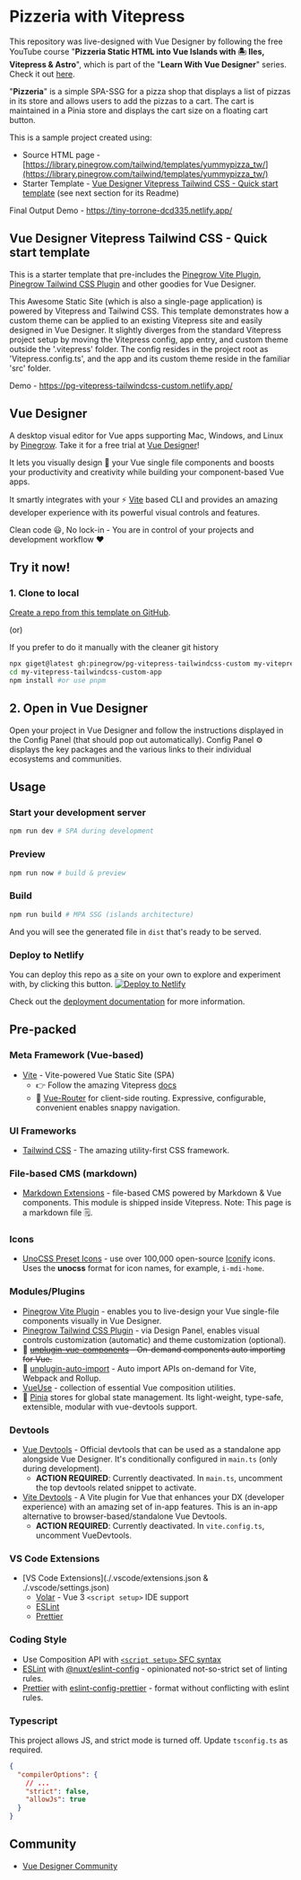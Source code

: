 # Pizzeria with Vitepress

This repository was live-designed with Vue Designer by following the free YouTube course "**Pizzeria Static HTML into Vue Islands with 🏝 Iles, Vitepress & Astro**", which is part of the "**Learn With Vue Designer**" series. Check it out [here](https://docs.pinegrow.com/docs/vue/tutorials-courses/).

"**Pizzeria**" is a simple SPA-SSG for a pizza shop that displays a list of pizzas in its store and allows users to add the pizzas to a cart. The cart is maintained in a Pinia store and displays the cart size on a floating cart button.

This is a sample project created using:
- Source HTML page - [https://library.pinegrow.com/tailwind/templates/yummypizza_tw/](https://library.pinegrow.com/tailwind/templates/yummypizza_tw/)
- Starter Template - [Vue Designer Vitepress Tailwind CSS - Quick start template](https://github.com/pinegrow/pg-vitepress-tailwindcss-custom) (see next section for its Readme)

Final Output Demo - https://tiny-torrone-dcd335.netlify.app/

## Vue Designer Vitepress Tailwind CSS - Quick start template

This is a starter template that pre-includes the [Pinegrow Vite Plugin](https://www.npmjs.com/package/@pinegrow/vitepress-module), [Pinegrow Tailwind CSS Plugin](https://www.npmjs.com/package/@pinegrow/tailwindcss-plugin) and other goodies for Vue Designer.

This Awesome Static Site (which is also a single-page application) is powered by Vitepress and Tailwind CSS. This template demonstrates how a custom theme can be applied to an existing Vitepress site and easily designed in Vue Designer. It slightly diverges from the standard Vitepress project setup by moving the Vitepress config, app entry, and custom theme outside the '.vitepress' folder. The config resides in the project root as 'Vitepress.config.ts', and the app and its custom theme reside in the familiar 'src' folder.

Demo - https://pg-vitepress-tailwindcss-custom.netlify.app/

## Vue Designer

A desktop visual editor for Vue apps supporting Mac, Windows, and Linux by [Pinegrow](https://pinegrow.com/). Take it for a free trial at [Vue Designer](https://vuedesigner.com)!

It lets you visually design 🎨 your Vue single file components and boosts your productivity and creativity while building your component-based Vue apps.

It smartly integrates with your ⚡️ [Vite](https://vitejs.dev/) based CLI and provides an amazing developer experience with its powerful visual controls and features.

Clean code 😃, No lock-in - You are in control of your projects and development workflow ❤️

## Try it now!

### 1. Clone to local

[Create a repo from this template on GitHub](https://github.com/pinegrow/pg-vitepress-tailwindcss-custom/generate).

(or)

If you prefer to do it manually with the cleaner git history

```bash
npx giget@latest gh:pinegrow/pg-vitepress-tailwindcss-custom my-vitepress-tailwindcss-custom-app #project-name
cd my-vitepress-tailwindcss-custom-app
npm install #or use pnpm
```

## 2. Open in Vue Designer

Open your project in Vue Designer and follow the instructions displayed in the Config Panel (that should pop out automatically). Config Panel ⚙️ displays the key packages and the various links to their individual ecosystems and communities.

## Usage

### Start your development server

```bash
npm run dev # SPA during development
```

### Preview

```bash
npm run now # build & preview
```

### Build

```bash
npm run build # MPA SSG (islands architecture)
```

And you will see the generated file in `dist` that's ready to be served.

### Deploy to Netlify

You can deploy this repo as a site on your own to explore and experiment with, by clicking this button.
[![Deploy to Netlify](https://www.netlify.com/img/deploy/button.svg)](https://app.netlify.com/start/deploy?repository=https://github.com/Pinegrow/pg-vitepress-tailwindcss-custom)

Check out the [deployment documentation](https://vitepress.pages.dev/guide/deployment) for more information.

## Pre-packed

### Meta Framework (Vue-based)

- [Vite](https://vitejs.dev/) - Vite-powered Vue Static Site (SPA)
  - 👉 Follow the amazing Vitepress [docs](https://vitepress.pages.dev/)
  - 🚦 [Vue-Router](https://vuejs.org/guide/introduction.html) for client-side routing. Expressive, configurable, convenient enables snappy navigation.

### UI Frameworks

- [Tailwind CSS](https://tailwindcss.com/docs/guides/vite#vue) - The amazing utility-first CSS framework.

### File-based CMS (markdown)

- [Markdown Extensions](https://vitepress.dev/guide/markdown) - file-based CMS powered by Markdown & Vue components. This module is shipped inside Vitepress. Note: This page is a markdown file 🗒.

### Icons

- [UnoCSS Preset Icons](https://github.com/unocss/unocss/tree/main/packages/preset-icons/) - use over 100,000 open-source [Iconify](https://iconify.design/) icons. Uses the **unocss** format for icon names, for example, `i-mdi-home`.

### Modules/Plugins

- [Pinegrow Vite Plugin](https://www.npmjs.com/package/@pinegrow/vitepress-module) - enables you to live-design your Vue single-file components visually in Vue Designer.
- [Pinegrow Tailwind CSS Plugin](https://www.npmjs.com/package/@pinegrow/tailwindcss-plugin) - via Design Panel, enables visual controls customization (automatic) and theme customization (optional).
- 📲 ~~[unplugin-vue-components](https://github.com/antfu/unplugin-vue-components) - On-demand components auto importing for Vue.~~
- 📲 [unplugin-auto-import](https://github.com/antfu/unplugin-auto-import) - Auto import APIs on-demand for Vite, Webpack and Rollup.
- [VueUse](https://vueuse.org/) - collection of essential Vue composition utilities.
- 🍍 [Pinia](https://pinia.vuejs.org/) stores for global state management. Its light-weight, type-safe, extensible, modular with vue-devtools support.

### Devtools

- [Vue Devtools](https://devtools.vuejs.org/guide/installation.html#standalone) - Official devtools that can be used as a standalone app alongside Vue Designer. It's conditionally configured in `main.ts` (only during development).
  - **ACTION REQUIRED**: Currently deactivated. In `main.ts`, uncomment the top devtools related snippet to activate.
- [Vite Devtools](https://github.com/webfansplz/vite-plugin-vue-devtools) - A Vite plugin for Vue that enhances your DX (developer experience) with an amazing set of in-app features. This is an in-app alternative to browser-based/standalone Vue Devtools.
  - **ACTION REQUIRED**: Currently deactivated. In `vite.config.ts`, uncomment VueDevtools.

### VS Code Extensions

- [VS Code Extensions](./.vscode/extensions.json & ./.vscode/settings.json)
  - [Volar](https://marketplace.visualstudio.com/items?itemName=Vue.volar) - Vue 3 `<script setup>` IDE support
  - [ESLint](https://marketplace.visualstudio.com/items?itemName=dbaeumer.vscode-eslint)
  - [Prettier](https://marketplace.visualstudio.com/items?itemName=esbenp.prettier-vscode)

### Coding Style

- Use Composition API with [`<script setup>` SFC syntax](https://vuejs.org/guide/scaling-up/sfc.html)
- [ESLint](https://eslint.org) with [@nuxt/eslint-config](https://github.com/nuxt/eslint-config) - opinionated not-so-strict set of linting rules.
- [Prettier](https://prettier.io) with [eslint-config-prettier](https://github.com/prettier/eslint-config-prettier) - format without conflicting with eslint rules.

### Typescript

This project allows JS, and strict mode is turned off. Update `tsconfig.ts` as required.

```json
{
  "compilerOptions": {
    // ...
    "strict": false,
    "allowJs": true
  }
}
```

## Community

- [Vue Designer Community](https://forum.pinegrow.com/c/vue-designer)
